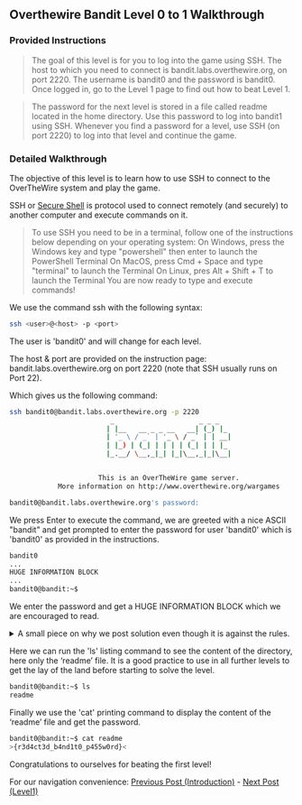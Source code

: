## Overthewire Bandit Level 0 to 1 Walkthrough
### Provided Instructions
> The goal of this level is for you to log into the game using SSH. The host to which you need to connect is bandit.labs.overthewire.org, on port 2220. The username is bandit0 and the password is bandit0. Once logged in, go to the Level 1 page to find out how to beat Level 1.

> The password for the next level is stored in a file called readme located in the home directory. Use this password to log into bandit1 using SSH. Whenever you find a password for a level, use SSH (on port 2220) to log into that level and continue the game.

### Detailed Walkthrough
The objective of this level is to learn how to use SSH to connect to the OverTheWire system and play the game.

SSH or [Secure Shell](https://en.wikipedia.org/wiki/Secure_Shell) is protocol used to connect remotely (and securely) to another computer and execute commands on it.

> To use SSH you need to be in a terminal, follow one of the instructions below depending on your operating system:
> On Windows, press the Windows key and type "powershell" then enter to launch the PowerShell Terminal
> On MacOS, press Cmd + Space and type "terminal" to launch the Terminal
> On Linux, pres Alt + Shift + T to launch the Terminal
> You are now ready to type and execute commands!

We use the command ssh with the following syntax:

```bash
ssh <user>@<host> -p <port>
```

The user is 'bandit0' and will change for each level.

The host & port are provided on the instruction page: bandit.labs.overthewire.org on port 2220 (note that SSH usually runs on Port 22).

Which gives us the following command:

```bash
ssh bandit0@bandit.labs.overthewire.org -p 2220
                         _                     _ _ _
                        | |__   __ _ _ __   __| (_) |_
                        | '_ \ / _` | '_ \ / _` | | __|
                        | |_) | (_| | | | | (_| | | |_
                        |_.__/ \__,_|_| |_|\__,_|_|\__|


                      This is an OverTheWire game server.
            More information on http://www.overthewire.org/wargames

bandit0@bandit.labs.overthewire.org's password:
```

We press Enter to execute the command, we are greeted with a nice ASCII "bandit" and get prompted to enter the password for user 'bandit0' which is 'bandit0' as provided in the instructions.

```bash
bandit0
...
HUGE INFORMATION BLOCK
...
bandit0@bandit:~$
```

We enter the password and get a HUGE INFORMATION BLOCK which we are encouraged to read.

<details>
  <summary>A small piece on why we post solution even though it is against the rules.</summary>
  
  To be fair we have to mention the following part of the HUGE INFORMATION BLOCK and why we decided not to respect the last line of it:

  >   * don't post passwords or spoilers
  >   * again, DONT POST SPOILERS!
  >     This includes writeups of your solution on your blog or website!
  
  This post and the 33 next ones will be in direct opposition with this as while we do not post passwords (they change regularly anyway), we do post solutions for 2 reasons:
  1. It allows us to retain the knowledge a lot better
  2. It provides our fellow tinkerers with some insight into what they are doing and can be used as pointers if they are blocked. We really believe that looking at a solution after trying ourselves for a while is beneficial for learning and unblocking the following levels to learn even more!
  
</details>


Here we can run the 'ls' listing command to see the content of the directory, here only the ‘readme’ file. It is a good practice to use in all further levels to get the lay of the land before starting to solve the level.
```bash
bandit0@bandit:~$ ls
readme
```
Finally we use the 'cat' printing command to display the content of the ‘readme’ file and get the password.
```bash
bandit0@bandit:~$ cat readme
>{r3d4ct3d_b4nd1t0_p455w0rd}<
```

Congratulations to ourselves for beating the first level!

For our navigation convenience: [Previous Post (Introduction)](../../../2023/09/26/Overthewire-Bandit-Wargame-Walkthrough.html) - [Next Post (Level1)](../../../2023/09/27/Coming-Soon.html)
